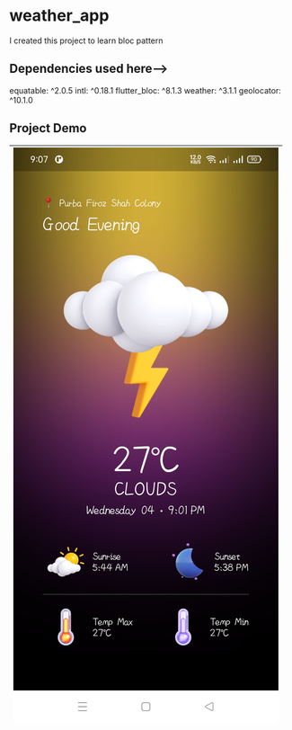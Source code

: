 # weather_app

I created this project to learn bloc pattern

## Dependencies used here-->

  equatable: ^2.0.5
  intl: ^0.18.1
  flutter_bloc: ^8.1.3
  weather: ^3.1.1
  geolocator: ^10.1.0

## Project Demo
 
| ![Image 1](assets\sample1.jpg) |
|:----------------------:|

